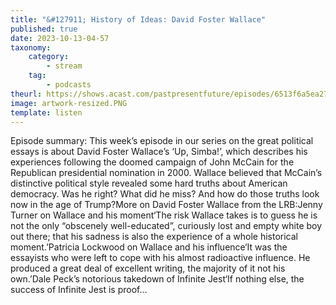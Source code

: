 ```yaml
---
title: "&#127911; History of Ideas: David Foster Wallace"
published: true
date: 2023-10-13-04-57
taxonomy:
    category:
        - stream
    tag:
        - podcasts
theurl: https://shows.acast.com/pastpresentfuture/episodes/6513f6a5ea278b00116aac72
image: artwork-resized.PNG
template: listen
---
```


Episode summary: This week&rsquo;s episode in our series on the great political essays is about David Foster Wallace&rsquo;s &lsquo;Up, Simba!&rsquo;, which describes his experiences following the doomed campaign of John McCain for the Republican presidential nomination in 2000. Wallace believed that McCain&rsquo;s distinctive political style revealed some hard truths about American democracy. Was he right? What did he miss? And how do those truths look now in the age of Trump?More on David Foster Wallace from the LRB:Jenny Turner on Wallace and his moment&lsquo;The risk Wallace takes is to guess he is not the only &ldquo;obscenely well-educated&rdquo;, curiously lost and empty white boy out there; that his sadness is also the experience of a whole historical moment.&rsquo;Patricia Lockwood on Wallace and his influence&lsquo;It was the essayists who were left to cope with his almost radioactive influence. He produced a great deal of excellent writing, the majority of it not his own.&rsquo;Dale Peck&rsquo;s notorious takedown of Infinite Jest&lsquo;If nothing else, the success of Infinite Jest is proof&hellip;
